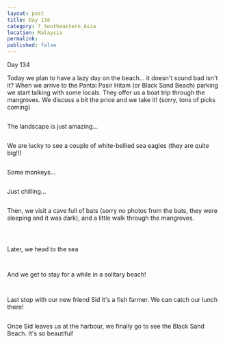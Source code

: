 ```yaml
---
layout: post
title: Day 134
category: 7_Southeastern_Asia
location: Malaysia
permalink: 
published: false
---
```


Day 134

Today we plan to have a lazy day on the beach... it doesn't sound bad isn't it? When we arrive to the Pantai Pasir Hitam (or Black Sand Beach) parking we start talking with some locals. They offer us a boat trip through the mangroves. We discuss a bit the price and we take it! (sorry, tons of picks coming)

<p><a
href="https://lh3.googleusercontent.com/Mx9Rf4Yyy30nGSWQiyg0N8yF66f3nI7dVf2cWeJU-_sh343ebtnQxFuiIqwK7XhPIKBCeu8sG0veuNk1OIG6TsbFFfuNawqFr-hpLYmvkZfXku0yvbkVdtxnpeL5CUahZQzVUSotwpd72mIpfL48uHxckO-SWfhSvxyBixSPRLYwPv1sQpPGlclv1B6dVQ3Nm1nzoGUBkgCYvfMgJsyDZ3aT0oz55fDgkslbwO05OUYFgTqu4-a9QWiU6XoO2xCFBurJ6a1_JIQGfUR_e8euZ2hSFx3rAgEq_jZApLBnFVCSnZYg2OPu3QC3GGvu1pzmcDwHwpM1HpfnoeSEtiJykhxZSGoqOzqODUkO6mcdcb20eyJg6tJANdsMjXfNvi45vgH_pShwlvPMnpglzIEA4UUlD3CSnQoqQ7kv8Exbvga6wjCsEMgqQW_MdJYQQmzm8OqTJ2XxbeuvlMfz2NfT06MuLCqZjI8JkGURcJRrZJGHnEBcuUZrcphvW_FZWXuYJ1YQMqfDIByUwhgzyQMH8rqlJSlJ2v2Hxdmrr32VWDHpAhnfDO8oZOb4lYfh3-U26glOOOT0jHkpR7gMxaGq37RCN4em7zZfcxfbRAGCRpPBiCbV1c7WbtidBcjVTFiNGv3c2vLeE-wG4Wqcaycc5lYtbDDxwzLXiLg-TAMGepVKOWV2aDNBcwcS208joy9D-iCJAZOLO00LkutuOgU=w669-h502-no"><img 
src="https://lh3.googleusercontent.com/Mx9Rf4Yyy30nGSWQiyg0N8yF66f3nI7dVf2cWeJU-_sh343ebtnQxFuiIqwK7XhPIKBCeu8sG0veuNk1OIG6TsbFFfuNawqFr-hpLYmvkZfXku0yvbkVdtxnpeL5CUahZQzVUSotwpd72mIpfL48uHxckO-SWfhSvxyBixSPRLYwPv1sQpPGlclv1B6dVQ3Nm1nzoGUBkgCYvfMgJsyDZ3aT0oz55fDgkslbwO05OUYFgTqu4-a9QWiU6XoO2xCFBurJ6a1_JIQGfUR_e8euZ2hSFx3rAgEq_jZApLBnFVCSnZYg2OPu3QC3GGvu1pzmcDwHwpM1HpfnoeSEtiJykhxZSGoqOzqODUkO6mcdcb20eyJg6tJANdsMjXfNvi45vgH_pShwlvPMnpglzIEA4UUlD3CSnQoqQ7kv8Exbvga6wjCsEMgqQW_MdJYQQmzm8OqTJ2XxbeuvlMfz2NfT06MuLCqZjI8JkGURcJRrZJGHnEBcuUZrcphvW_FZWXuYJ1YQMqfDIByUwhgzyQMH8rqlJSlJ2v2Hxdmrr32VWDHpAhnfDO8oZOb4lYfh3-U26glOOOT0jHkpR7gMxaGq37RCN4em7zZfcxfbRAGCRpPBiCbV1c7WbtidBcjVTFiNGv3c2vLeE-wG4Wqcaycc5lYtbDDxwzLXiLg-TAMGepVKOWV2aDNBcwcS208joy9D-iCJAZOLO00LkutuOgU=w669-h502-no" alt=""></a></p>

The landscape is just amazing...

<p><a
href="https://lh3.googleusercontent.com/CGSqRAdvHenTZ1T-UEY4V2Mxh3cMhnKlFEZI7lboaSMAZ_d_Kk9329AGY71jhP5cDulTR5noQFat51TOkm1O4OQOgMsLRYGboEz1L89vB4N7uoDq4T1CLJi9M7X3zp8927aofWCkwyjI0ryGsdI1cxqK2sKLZIRFK9feerXdS140x0KYfI5PHIh3RU__ilv9_lnRF7tnuhw3UamhCsO0tL5-phlUD4vMMBk3MmOBsnej-4MK3OIzScX1AAmJsguA2eGOvduOzi1DCyi8BclChxuCWV9T3JzA7yiHBrL8zXXkC2BaTygyPbxE7eK0XBR5A29RSM-5r6Lj2KXljZzIl0fIQ8KFuetuMVlaqeWeAaFoJWJUVpE0mj6zefs7A5QHmuHDj_evrP_DU6v2FdUGNY5FUPJrMTPAOADifWt173N3rQ6GJVph2VLGR9Xfrb6rb1RSCV3Jx76zHYbzoDj8XvF9mW9FW4jqUP11L6lUM19JF6AOtn2UG-OAdX4PnJnZAN8hROzDaMaA8vOIXDJaXeZhwVVW8Pcmn8irIiGvokJhNEq8ofvajBqtvO6Y3x9jDzcz3mQVgpRC7f-enFTCEfv8uNSsVcGFb8O9RKnHyCEA3IYNK6-NWJeJTC5Hh6gtpjzbM8nacfrL5fKkV1GPeXNZuqfCWziZwOj55eD2eYRreN6jTy87PeeXuQV2Z-BEWpyTms9trPWoCYEXFn0=w836-h627-no"><img 
src="https://lh3.googleusercontent.com/CGSqRAdvHenTZ1T-UEY4V2Mxh3cMhnKlFEZI7lboaSMAZ_d_Kk9329AGY71jhP5cDulTR5noQFat51TOkm1O4OQOgMsLRYGboEz1L89vB4N7uoDq4T1CLJi9M7X3zp8927aofWCkwyjI0ryGsdI1cxqK2sKLZIRFK9feerXdS140x0KYfI5PHIh3RU__ilv9_lnRF7tnuhw3UamhCsO0tL5-phlUD4vMMBk3MmOBsnej-4MK3OIzScX1AAmJsguA2eGOvduOzi1DCyi8BclChxuCWV9T3JzA7yiHBrL8zXXkC2BaTygyPbxE7eK0XBR5A29RSM-5r6Lj2KXljZzIl0fIQ8KFuetuMVlaqeWeAaFoJWJUVpE0mj6zefs7A5QHmuHDj_evrP_DU6v2FdUGNY5FUPJrMTPAOADifWt173N3rQ6GJVph2VLGR9Xfrb6rb1RSCV3Jx76zHYbzoDj8XvF9mW9FW4jqUP11L6lUM19JF6AOtn2UG-OAdX4PnJnZAN8hROzDaMaA8vOIXDJaXeZhwVVW8Pcmn8irIiGvokJhNEq8ofvajBqtvO6Y3x9jDzcz3mQVgpRC7f-enFTCEfv8uNSsVcGFb8O9RKnHyCEA3IYNK6-NWJeJTC5Hh6gtpjzbM8nacfrL5fKkV1GPeXNZuqfCWziZwOj55eD2eYRreN6jTy87PeeXuQV2Z-BEWpyTms9trPWoCYEXFn0=w836-h627-no" alt=""></a></p>

We are lucky to see a couple of white-bellied sea eagles (they are quite big!!)

<p><a
href="https://lh3.googleusercontent.com/9oM1JUaMYvQC6bht_fSZImb5-DidN6IliP-43XUH00wZg62Sju-3cmKAQDANdTEDkSAevL80893jpv_A0z_6U2IEGNyyXosjNqZkZqGxzzDfCbjBqHkxwOlmM4MJ6JutEImfiHMl-xAVZaUvbQxUEm-hvwrl3RrW-fD1DRRk6_8z_4Wr_8bW5Z-vOHKl2yPm-QnX3Xdr1eOgeIbVgngbB9sL05gX9FLPPhIXJgyas3ww4HNDBeLvaWCV-E7BW575qBTvU35NfXLz0uycIIwfekroHz_ix0Jdiqk3dURxFfHKPn779y3Do6cNagPH7Z9_NRdiyjTPJnpEDs_7Jyen6O8znyhypUscGcEp0qzguTIYBmmG-etrbS4lXYHNx_Pd6jq3PEQDkMKYgEZs6Sr03d1Ol-e-GXn3T4NhDJheBHGoFgHJFujeSoNCS9BYjilO7xEgifAHuHPDh9qlS_uOeh25bokOrF0hWSe_0VFNDvBUVHB2IlbLfDPAbeq0aDzlqEgzSDBsLGEysnL3lmhyBxajEPNImWSNC-yzylIgBpJ3otbFXH4j_v2T2idhcDDLpaQVLu0-XumSBN9bdhu4Exwnm6_ksXJi9f4LshQq5lw9MdEj_xpZYwMr-EGzbneuMSosEpfxacTnY8-LM5-GWb9f84I4hoWId-SzEirJ49dQULz9o1kyeWzji2LueqhuWrTnFj_ZPBTbcW3Kjb0=w836-h627-no"><img 
src="https://lh3.googleusercontent.com/9oM1JUaMYvQC6bht_fSZImb5-DidN6IliP-43XUH00wZg62Sju-3cmKAQDANdTEDkSAevL80893jpv_A0z_6U2IEGNyyXosjNqZkZqGxzzDfCbjBqHkxwOlmM4MJ6JutEImfiHMl-xAVZaUvbQxUEm-hvwrl3RrW-fD1DRRk6_8z_4Wr_8bW5Z-vOHKl2yPm-QnX3Xdr1eOgeIbVgngbB9sL05gX9FLPPhIXJgyas3ww4HNDBeLvaWCV-E7BW575qBTvU35NfXLz0uycIIwfekroHz_ix0Jdiqk3dURxFfHKPn779y3Do6cNagPH7Z9_NRdiyjTPJnpEDs_7Jyen6O8znyhypUscGcEp0qzguTIYBmmG-etrbS4lXYHNx_Pd6jq3PEQDkMKYgEZs6Sr03d1Ol-e-GXn3T4NhDJheBHGoFgHJFujeSoNCS9BYjilO7xEgifAHuHPDh9qlS_uOeh25bokOrF0hWSe_0VFNDvBUVHB2IlbLfDPAbeq0aDzlqEgzSDBsLGEysnL3lmhyBxajEPNImWSNC-yzylIgBpJ3otbFXH4j_v2T2idhcDDLpaQVLu0-XumSBN9bdhu4Exwnm6_ksXJi9f4LshQq5lw9MdEj_xpZYwMr-EGzbneuMSosEpfxacTnY8-LM5-GWb9f84I4hoWId-SzEirJ49dQULz9o1kyeWzji2LueqhuWrTnFj_ZPBTbcW3Kjb0=w836-h627-no" alt=""></a></p>

Some monkeys...

<p><a
href="https://lh3.googleusercontent.com/DzfVHB1i-o3EPHA6V-lsq3xasKK4Q6bkhuSPQZC5QLZIH4lK2TlJD_gr_kKXS8MSP3-sylzANvuZKQZ9EiARzxzG8cCzjWVUTMT-T1fi0Uyx53xGgtzZ4DUfmHacrCxiqyrwtQy1fkaPtaMKR5hZgEJ1-mLtw3nE6rQ-TFMZZfbDoFD3pt-feswIGLOcH-OANMdqiwGUgwZxrB8NFmb5iv7HDERwCu_2xQI-3pN0K1HqueJHzhG4i2_XLmh8cNCmKpDNEbomgUQxeU5rKHLXcO2-xAyStI1rX-aG-pnl6pIOuNkN2j8DzuPBjZEY3OMgGt1yICF79OwZboV8QBHtG2XwNiqLTEmrTFpwYocsmOgYzpf5vzqF2KRSCsHa1Wa0zdoU9XbTU-CtyJy4vKDPsgeBR93dzhAc5RlOf7A70RvIXT0kc_wd2Kv8_3FyZSCBcpGiLN8uDEkmdtDH4j4Gn32XjTtdWzl9Num0U7UwaOoFSsHmkbfpqKolEjquygsrv3TNAqJA1KWi9T_A_-n35CZZMmqoesi93dyiKEhYAU8rj8XHk3UXZVi0D-Lp_MhQskivCqfloLIxcU4NCRsG1Z8jPW1sr9omt3YPszDkFEqLLCY0rMfhmlPcwvUr90fl87sDMB-cYhB6smE4xDU0J_r-9GPtO9wX-oGveMZlwcUvIKaHWjY5LhPOX6mf1yXMpJHpZEG_ux75EEF9Yf0=w593-h502-no"><img 
src="https://lh3.googleusercontent.com/DzfVHB1i-o3EPHA6V-lsq3xasKK4Q6bkhuSPQZC5QLZIH4lK2TlJD_gr_kKXS8MSP3-sylzANvuZKQZ9EiARzxzG8cCzjWVUTMT-T1fi0Uyx53xGgtzZ4DUfmHacrCxiqyrwtQy1fkaPtaMKR5hZgEJ1-mLtw3nE6rQ-TFMZZfbDoFD3pt-feswIGLOcH-OANMdqiwGUgwZxrB8NFmb5iv7HDERwCu_2xQI-3pN0K1HqueJHzhG4i2_XLmh8cNCmKpDNEbomgUQxeU5rKHLXcO2-xAyStI1rX-aG-pnl6pIOuNkN2j8DzuPBjZEY3OMgGt1yICF79OwZboV8QBHtG2XwNiqLTEmrTFpwYocsmOgYzpf5vzqF2KRSCsHa1Wa0zdoU9XbTU-CtyJy4vKDPsgeBR93dzhAc5RlOf7A70RvIXT0kc_wd2Kv8_3FyZSCBcpGiLN8uDEkmdtDH4j4Gn32XjTtdWzl9Num0U7UwaOoFSsHmkbfpqKolEjquygsrv3TNAqJA1KWi9T_A_-n35CZZMmqoesi93dyiKEhYAU8rj8XHk3UXZVi0D-Lp_MhQskivCqfloLIxcU4NCRsG1Z8jPW1sr9omt3YPszDkFEqLLCY0rMfhmlPcwvUr90fl87sDMB-cYhB6smE4xDU0J_r-9GPtO9wX-oGveMZlwcUvIKaHWjY5LhPOX6mf1yXMpJHpZEG_ux75EEF9Yf0=w593-h502-no" alt=""></a></p>

Just chilling...

<p><a
href="https://lh3.googleusercontent.com/I64PcFBe-d1X4KCZ3OszwjCwARtHvags7oIq-17eQSrPwjapeqptxjSwlJPfee_S61NrDGWfAsS3-fMDOKhYNFmZuhXVkPyKdBVDdJ55MED5d_-bHRewWzzD9jjptWywKp7fzv8f6z9Vp-y_hfMv0FEhP4Sb0tPWS8u60XF959rToRKVLag867LhjshxSPvxL8k_O5wpyiZ7chPRZ12POwRrK1dRy0CtUFbsojbQl_YcgSXypEBHmxNzizmZGd_4qklZ9GBnpsv5nbcAyde-Mc7RoM-m9V7fl9hyQDgeMys-s1KUavw1RL29ZeTGi8rJUwq-bW-dPseWurB9VVmfTZBbAkSSsywg8tBor6CdHGUxCff1P7fn3HQ4Jc0bIvdO4NvXHLd1Nlq2zjTjBj63NWD9ukl0S2IZSriP7VRyIpS8OKtZuDZV9-n2m1sWNrcgr1Z4hx0WjZaRwrGraaQ7CzwoFlOutLFH1UfQPhXaYeH28fT69rGNZYHoHahKhR6VIobCJ4-Xhjkk9-PL2oeas39Rwl9nMRTKfET5vXSINzd8rOGZlPTLSeeGf7_C5w9bS9wuC8EP1i_4mCVSkNTVtDda_xcuqKKtOm8L-hG1PbhGf1uobfVsXMdX4gPFRr0ltIdqL3SRW4VhvArpkGBMe9G4sAWXr_raAn0J5jcAzuM6llKTAkkZp7oXY7T2DNlfQltuFp3Pj-qcsqLxxZQ=w669-h502-no"><img 
src="https://lh3.googleusercontent.com/I64PcFBe-d1X4KCZ3OszwjCwARtHvags7oIq-17eQSrPwjapeqptxjSwlJPfee_S61NrDGWfAsS3-fMDOKhYNFmZuhXVkPyKdBVDdJ55MED5d_-bHRewWzzD9jjptWywKp7fzv8f6z9Vp-y_hfMv0FEhP4Sb0tPWS8u60XF959rToRKVLag867LhjshxSPvxL8k_O5wpyiZ7chPRZ12POwRrK1dRy0CtUFbsojbQl_YcgSXypEBHmxNzizmZGd_4qklZ9GBnpsv5nbcAyde-Mc7RoM-m9V7fl9hyQDgeMys-s1KUavw1RL29ZeTGi8rJUwq-bW-dPseWurB9VVmfTZBbAkSSsywg8tBor6CdHGUxCff1P7fn3HQ4Jc0bIvdO4NvXHLd1Nlq2zjTjBj63NWD9ukl0S2IZSriP7VRyIpS8OKtZuDZV9-n2m1sWNrcgr1Z4hx0WjZaRwrGraaQ7CzwoFlOutLFH1UfQPhXaYeH28fT69rGNZYHoHahKhR6VIobCJ4-Xhjkk9-PL2oeas39Rwl9nMRTKfET5vXSINzd8rOGZlPTLSeeGf7_C5w9bS9wuC8EP1i_4mCVSkNTVtDda_xcuqKKtOm8L-hG1PbhGf1uobfVsXMdX4gPFRr0ltIdqL3SRW4VhvArpkGBMe9G4sAWXr_raAn0J5jcAzuM6llKTAkkZp7oXY7T2DNlfQltuFp3Pj-qcsqLxxZQ=w669-h502-no" alt=""></a></p>

Then, we visit a cave full of bats (sorry no photos from the bats, they were sleeping and it was dark), and a little walk through the mangroves.

<p><a
href="https://lh3.googleusercontent.com/5TIit3Z-N2eVVq2RJPnwRpJkWkGrulOHUPXp77Nsm2TOXDXwNSTLbxJb38keLPfIeJ8E9OqtL0EsFbENEvDkk3uzG8jOrHUa1U3CRodN3uuIH9E9vtJPvtfVHmkSbxpPf3ucpDHCLlWLluLip-NzhMuwmF68osEBkvGxlhAUah7mkrZ301uRXzy1nML1uAmhXyk0Gxu0Ab8ZiN4n1RcTgZHoMjfZfANEi126H8Z1GnKXiK3A7kUvpHnWmhrdWqVPiYYowOgHJCuYr0BXpGf_1xDbcgMSdrOX2Vx1dibkw95oysugxbE_0IYfPo_bOSqKe1nIxO0hQCzYJ9EMQCHvnRByT2osMHFdcmBR0Vw_p8076Stz2N6aEhpy2dCFFNaeXyxayJ7AXjU0bz3HcFfvnU8zm3YhMhH8UfAHFL7d5x-K135RvGofKNZ5lP24BD3VvGL3El9MNRnH5gq2Me2GP9RIN5NVM2NumyjjriUmpzuPbL4fmO_nD40cPFwfhbUsMjzXjNJm45n8plh3ut6ZaIjW_Ge7MVc-E2UEho7TvQNGZFl_rs7RHK0umghPT-4X4CpuAp6tcj4GDsfThCc13Tj_gjcA76z1GJoILUx8tjQ33mxHZtMifL6gtCoS4BzezP0ensbyXwCQ_ry2wBvrK0iAePIZ17hjoXy0hVw123Frs7Wi64wP_Wj7hTiOjQbC7dIt6CE7xaYOBgTmyc4=w836-h627-no"><img 
src="https://lh3.googleusercontent.com/5TIit3Z-N2eVVq2RJPnwRpJkWkGrulOHUPXp77Nsm2TOXDXwNSTLbxJb38keLPfIeJ8E9OqtL0EsFbENEvDkk3uzG8jOrHUa1U3CRodN3uuIH9E9vtJPvtfVHmkSbxpPf3ucpDHCLlWLluLip-NzhMuwmF68osEBkvGxlhAUah7mkrZ301uRXzy1nML1uAmhXyk0Gxu0Ab8ZiN4n1RcTgZHoMjfZfANEi126H8Z1GnKXiK3A7kUvpHnWmhrdWqVPiYYowOgHJCuYr0BXpGf_1xDbcgMSdrOX2Vx1dibkw95oysugxbE_0IYfPo_bOSqKe1nIxO0hQCzYJ9EMQCHvnRByT2osMHFdcmBR0Vw_p8076Stz2N6aEhpy2dCFFNaeXyxayJ7AXjU0bz3HcFfvnU8zm3YhMhH8UfAHFL7d5x-K135RvGofKNZ5lP24BD3VvGL3El9MNRnH5gq2Me2GP9RIN5NVM2NumyjjriUmpzuPbL4fmO_nD40cPFwfhbUsMjzXjNJm45n8plh3ut6ZaIjW_Ge7MVc-E2UEho7TvQNGZFl_rs7RHK0umghPT-4X4CpuAp6tcj4GDsfThCc13Tj_gjcA76z1GJoILUx8tjQ33mxHZtMifL6gtCoS4BzezP0ensbyXwCQ_ry2wBvrK0iAePIZ17hjoXy0hVw123Frs7Wi64wP_Wj7hTiOjQbC7dIt6CE7xaYOBgTmyc4=w836-h627-no" alt=""></a></p>

<p><a
href="https://lh3.googleusercontent.com/g4AYwNlrJGwA3E5AZcpX1nDv07GzCm7XwvkT6VeS4_A5_8HFV2JFaguVuMLBCR6dWGT71JA7IIhdYLZUaM_x0qFzyETUvdkIaEZOWMCzRFdzUbbPcOegmaNzgfRU_REmHfkEX1tj_W1b5Ko5SjQs1inP9soqmaPloCTHymb0THBmMoBavLkl2cpEW-gdoledbQ09Lbg1oC-YK6iiGSJtp7dwX4x_ruip3UHVD974AMgKFJ8vW_OYbJkqmF3diI27_Kiqmj2Cl2PvJ8wRltT2XQ6rHhcxujKIx8Vw2TePBJ7LJdjp4HPEQJoWXpRCRlyXmxBOvnXB87ymmiK9LjHa_9DJhtg1RSVGFR2uGVK-7-8AVT6FBKst1SCP2oftzlEN3VsEsjOx3TVtrVBEc46bFDl9JQVQHnb0_tE-pGOcK7wqE3MCRyuvqmlDryA2xWN2Stligdjj2JxUQrYOyUzA97v1kqF9BNz_F7SHc6ZwsOFskUCpWeoV1mTu4CXYcEJgmzZkC2NTi3kswnB7oXFdkotoE-Mn_cJBdFQgDgp5qxmYnKWHfnnJlXWKY5XuoioiRDcWixr3n0oWv8Zi6Z8s5f7LhofqSV0cKPaE-RlQXyC9RIHt6dqhEuRGsphfLz8G9WQRBpDkT937voeXhnJ1GLO1UjNrn-kquGH8c5iHPpXd6LIVT0mGTmx9FBiBH1VHW_57G-V2ZoP3GpaLfAY=w836-h627-no"><img 
src="https://lh3.googleusercontent.com/g4AYwNlrJGwA3E5AZcpX1nDv07GzCm7XwvkT6VeS4_A5_8HFV2JFaguVuMLBCR6dWGT71JA7IIhdYLZUaM_x0qFzyETUvdkIaEZOWMCzRFdzUbbPcOegmaNzgfRU_REmHfkEX1tj_W1b5Ko5SjQs1inP9soqmaPloCTHymb0THBmMoBavLkl2cpEW-gdoledbQ09Lbg1oC-YK6iiGSJtp7dwX4x_ruip3UHVD974AMgKFJ8vW_OYbJkqmF3diI27_Kiqmj2Cl2PvJ8wRltT2XQ6rHhcxujKIx8Vw2TePBJ7LJdjp4HPEQJoWXpRCRlyXmxBOvnXB87ymmiK9LjHa_9DJhtg1RSVGFR2uGVK-7-8AVT6FBKst1SCP2oftzlEN3VsEsjOx3TVtrVBEc46bFDl9JQVQHnb0_tE-pGOcK7wqE3MCRyuvqmlDryA2xWN2Stligdjj2JxUQrYOyUzA97v1kqF9BNz_F7SHc6ZwsOFskUCpWeoV1mTu4CXYcEJgmzZkC2NTi3kswnB7oXFdkotoE-Mn_cJBdFQgDgp5qxmYnKWHfnnJlXWKY5XuoioiRDcWixr3n0oWv8Zi6Z8s5f7LhofqSV0cKPaE-RlQXyC9RIHt6dqhEuRGsphfLz8G9WQRBpDkT937voeXhnJ1GLO1UjNrn-kquGH8c5iHPpXd6LIVT0mGTmx9FBiBH1VHW_57G-V2ZoP3GpaLfAY=w836-h627-no" alt=""></a></p>

<p><a
href="https://lh3.googleusercontent.com/lhflIUMEAk-MD1Y0T1i92tJOJcY2ISbs2rsX25aPRNifRnqpXe6EAFTQsvjdbvY_THusT1AN3VjVGhpWNpEsXgelC6oPxQn0YanIxGSDfsZTiy-3kEfw8vn-vgdTsv_YxJv94x_f_q9oSSfWrTe-IEATtTDi3F3i0mkg1zrgxXqwzGO47TE-mh5BqdX1c19QP3F2ux-ovyhsRvyfiR-zDMbPHrvHeQhgWnamiglHa4MAC3V7uMYvG-TClkhRemJnAiaAa0mH0iMP4_knjeV58u-0pq9oguXulbuZW0xUjuaxOSR_dQI8q5Owp1J0rsqYrcT7JYZvWadlyI7LJoqqxaq0CE4eNg1LI7CEw-5bU1SRHFiZlcdAh3lZ8Un8lZh9agNYUqFNNyJZtzxFf44724mnZoy0l2nujOAx4ANbPbMPNKzrpcrUnKxIqljP3ZE3Xgv7KCMHRbL-lvyzjRuo6MKZtLqigejOM9frfJprzBURl394uspBCtezA9hXxAcrD5yduHZvqdVaWDMWvfpQTFfwaBytK6NhVQ25G_vBu9ca0ihchgoyKpmVPrUde9pSZP04HGrv5mbnSZeuZbu0KYGBnkg3T5GRsdfz99RwLedSu9Qd8xprMf7TaD4Tdg2BEWcTZrHsnDqEPCPQCj6xN2H7HicWkQzw-zwo-l9ftF2JWDdncFmdZdKwsWR2u5MVuSA1kmm2-n-wEEuYjpk=w471-h627-no"><img 
src="https://lh3.googleusercontent.com/lhflIUMEAk-MD1Y0T1i92tJOJcY2ISbs2rsX25aPRNifRnqpXe6EAFTQsvjdbvY_THusT1AN3VjVGhpWNpEsXgelC6oPxQn0YanIxGSDfsZTiy-3kEfw8vn-vgdTsv_YxJv94x_f_q9oSSfWrTe-IEATtTDi3F3i0mkg1zrgxXqwzGO47TE-mh5BqdX1c19QP3F2ux-ovyhsRvyfiR-zDMbPHrvHeQhgWnamiglHa4MAC3V7uMYvG-TClkhRemJnAiaAa0mH0iMP4_knjeV58u-0pq9oguXulbuZW0xUjuaxOSR_dQI8q5Owp1J0rsqYrcT7JYZvWadlyI7LJoqqxaq0CE4eNg1LI7CEw-5bU1SRHFiZlcdAh3lZ8Un8lZh9agNYUqFNNyJZtzxFf44724mnZoy0l2nujOAx4ANbPbMPNKzrpcrUnKxIqljP3ZE3Xgv7KCMHRbL-lvyzjRuo6MKZtLqigejOM9frfJprzBURl394uspBCtezA9hXxAcrD5yduHZvqdVaWDMWvfpQTFfwaBytK6NhVQ25G_vBu9ca0ihchgoyKpmVPrUde9pSZP04HGrv5mbnSZeuZbu0KYGBnkg3T5GRsdfz99RwLedSu9Qd8xprMf7TaD4Tdg2BEWcTZrHsnDqEPCPQCj6xN2H7HicWkQzw-zwo-l9ftF2JWDdncFmdZdKwsWR2u5MVuSA1kmm2-n-wEEuYjpk=w471-h627-no" alt=""></a></p>

Later, we head to the sea

<p><a
href="https://lh3.googleusercontent.com/AB5g1BZSbm7Lg8NNyjQ3YZpmzfa9FBYFOILL6mCaj22_DpxYBbZ3oPP57Ju5cZJw_N6BqbIA7n2WYnx4QuaGE9wZknOdSWRw2DWwe7Dh6Um86Zr051Dec1JDaQWwcfBug17TX6_asNyCZkquouRmy09L9-PVoYGOGwY-sfMYpmj5j0vM7l28jIbJYekC8moTvl33I_s5V5NWQIFmDCRe34q93MOJSXTYnHgQv8gaKD9-hKPyk-GZJWdELrv6tq8Ouw9snST4hIkrBYYEKzFbTagu6z5L4-tvAmcTXkbv-IB6K8kLGO8uwxXbITGH9jr92CExXnGqLAqsvOLJQIeU5sZ9TMuoTtngQZmV97aXWgGyBvfl0BwTOjbDghsGMUn09ZlRui9K98BPt6m59ob8CAk6J49_0oP6bpXenqM3KecfXX9gJfBHtOY7EYLvMzOKKrl03Nyu6ZjLSuak4G6KVK_RD3e-Po34LPPiA9-vYkpaGCgBASaR6slythfYYksCfohEnUIkbS0tJhIwyS-8gOn3HBObQroTm2E-Ot_xj0JdWn3kcUAPsxU96_i8fj_SmTZEgglGT1eEj2_tkQN2k20-1w5jINREivyosLt8fxI0Z3FCmdMKZxayw4rRfuWROPn_Dm7PAPAWqCWv6Ux5WaooHe1hOcUeWNpHwyzDIoPf-Edcr49ysADqkTf-npBK4ZP8XWR2GJRidRDoAJ0=w836-h627-no"><img 
src="https://lh3.googleusercontent.com/AB5g1BZSbm7Lg8NNyjQ3YZpmzfa9FBYFOILL6mCaj22_DpxYBbZ3oPP57Ju5cZJw_N6BqbIA7n2WYnx4QuaGE9wZknOdSWRw2DWwe7Dh6Um86Zr051Dec1JDaQWwcfBug17TX6_asNyCZkquouRmy09L9-PVoYGOGwY-sfMYpmj5j0vM7l28jIbJYekC8moTvl33I_s5V5NWQIFmDCRe34q93MOJSXTYnHgQv8gaKD9-hKPyk-GZJWdELrv6tq8Ouw9snST4hIkrBYYEKzFbTagu6z5L4-tvAmcTXkbv-IB6K8kLGO8uwxXbITGH9jr92CExXnGqLAqsvOLJQIeU5sZ9TMuoTtngQZmV97aXWgGyBvfl0BwTOjbDghsGMUn09ZlRui9K98BPt6m59ob8CAk6J49_0oP6bpXenqM3KecfXX9gJfBHtOY7EYLvMzOKKrl03Nyu6ZjLSuak4G6KVK_RD3e-Po34LPPiA9-vYkpaGCgBASaR6slythfYYksCfohEnUIkbS0tJhIwyS-8gOn3HBObQroTm2E-Ot_xj0JdWn3kcUAPsxU96_i8fj_SmTZEgglGT1eEj2_tkQN2k20-1w5jINREivyosLt8fxI0Z3FCmdMKZxayw4rRfuWROPn_Dm7PAPAWqCWv6Ux5WaooHe1hOcUeWNpHwyzDIoPf-Edcr49ysADqkTf-npBK4ZP8XWR2GJRidRDoAJ0=w836-h627-no" alt=""></a></p>

<p><a
href="https://lh3.googleusercontent.com/OO3zv3ApH1lpU8DN_vGe42b69If84uPsLonL-ogXQvsqPM_1AYbaqGMYW_vteyjo0dPhVx6DIh7oCGbcCyfxRlmN0QcYtOB5zpnKyJ3cGUXUv31P5dwbao5U3K9ekdGB8JfSYzKUbm3LQ-0AFLTFNxfXoSA0R64quxiuc53DWCr6zpzKCresP_-JRbdjJ7gIG_u91AmwQiEXzJFId8gaOirqLAEmdqQ_OoQiG-vorOp-HBcEapHP9jioxSP2NAPJAzz9jU2ka5TrxoqkOPsU0CwShZJSegH9c7k-BmHSNKFXPgFzpgnMoHACK-tkRW5KCXuUIq-WvgxLy0_qgHhOKmJGhQWxbZUjcBK8DNPD2SbzXlYPXNphDkbFS6s_wSNqaknHPk6Qx4HgUB4WYyfkbTl_bblropoIaEIWZDXnOuU5SXEP246TBNL0CtRBUm1KiBGdj_xpeDNWsdo9ppvQGSfGuVkENy5g29mRyFuWLbpylMY0CCKeFKsARU4lp2KoCoWJbW4pVr5vL9QThekpwoHgxXWH2MacBN6R2vuE4g3v7SWgB0QQk1fBChZzFgbDt9PU3uZ8sAKigOclhFrJbIEVg3O_wXYBTkj70Cz9XGYfRpN_Js2hhVY_bQywJjnlrjcOMBoMFO6CyTc98U1vE894k-sC4Lz4LSeAp9pIYAiP8QMswRqYy-OtXEd2HhH-MMrH7Isf3hDywggTt78=w669-h502-no"><img 
src="https://lh3.googleusercontent.com/OO3zv3ApH1lpU8DN_vGe42b69If84uPsLonL-ogXQvsqPM_1AYbaqGMYW_vteyjo0dPhVx6DIh7oCGbcCyfxRlmN0QcYtOB5zpnKyJ3cGUXUv31P5dwbao5U3K9ekdGB8JfSYzKUbm3LQ-0AFLTFNxfXoSA0R64quxiuc53DWCr6zpzKCresP_-JRbdjJ7gIG_u91AmwQiEXzJFId8gaOirqLAEmdqQ_OoQiG-vorOp-HBcEapHP9jioxSP2NAPJAzz9jU2ka5TrxoqkOPsU0CwShZJSegH9c7k-BmHSNKFXPgFzpgnMoHACK-tkRW5KCXuUIq-WvgxLy0_qgHhOKmJGhQWxbZUjcBK8DNPD2SbzXlYPXNphDkbFS6s_wSNqaknHPk6Qx4HgUB4WYyfkbTl_bblropoIaEIWZDXnOuU5SXEP246TBNL0CtRBUm1KiBGdj_xpeDNWsdo9ppvQGSfGuVkENy5g29mRyFuWLbpylMY0CCKeFKsARU4lp2KoCoWJbW4pVr5vL9QThekpwoHgxXWH2MacBN6R2vuE4g3v7SWgB0QQk1fBChZzFgbDt9PU3uZ8sAKigOclhFrJbIEVg3O_wXYBTkj70Cz9XGYfRpN_Js2hhVY_bQywJjnlrjcOMBoMFO6CyTc98U1vE894k-sC4Lz4LSeAp9pIYAiP8QMswRqYy-OtXEd2HhH-MMrH7Isf3hDywggTt78=w669-h502-no" alt=""></a></p>

And we get to stay for a while in a solitary beach!

<p><a
href="https://lh3.googleusercontent.com/Do4VLLYDFDYg-pexcYr7qKS-BGQqTz9xz4-r4brrDyIi3XK-Biz0FY9Jq-w1EEOxQ0EcXCJaCzqI72ZRarAamanFOIYeSsK6_4gsK6zlnkpvr6r9PM6xzoqdMUHfr8RbFKpqpduYXouGR421kUxalzGk3pBbBOP-tlatPIca8E1bzZmzaeev8nKM_DH_4SXbREFzD7v1Q4kKfrnepoQLUpejkiUXnB3oyQ2L471oc8v8Wv8XE32D-BTDSkTWLFtgSowmY7sy9yFZDHQxVH_gcfF0opMg7LjyOfJ1xts5za6qsMNv4-57X-2BxHr7SN9ZAg270KI8EIZGhs1JuvYtq9EspkFOtvqr6v2MksSKwo0qVTVNFT7CIXU1mmhVi1vFS9OgCVk32hJVPvxaEMba_anptcet-ZWO5RtZzVK6yWhctpYJd-uwu1c1n_pa9vXMJLkrIWCitM-IcFUjVOBoNCp8xivncHMxRRZDLEd27oxZhMe5pGe2hlO8sC4snymCWB6Z6SkN2FokQNJmQlBWrrcN3gaUOJOEUQ9HNSijL73kSXSRKlSgNmkSug3x4kUhOvAHdUYHEh-tefBDaKasT2Zr-yRAO7ayetMxF0RNsQxr8s1ezlXUaKFQiQb-BOC1YzaXuK8jWRBAAtqEysLLBkY2WIQed7OZ8__-jFG0AxQxR9E98KrGBrocDu3hz-BdG3O7E6IvDKl2yWkjtA8=w836-h627-no"><img 
src="https://lh3.googleusercontent.com/Do4VLLYDFDYg-pexcYr7qKS-BGQqTz9xz4-r4brrDyIi3XK-Biz0FY9Jq-w1EEOxQ0EcXCJaCzqI72ZRarAamanFOIYeSsK6_4gsK6zlnkpvr6r9PM6xzoqdMUHfr8RbFKpqpduYXouGR421kUxalzGk3pBbBOP-tlatPIca8E1bzZmzaeev8nKM_DH_4SXbREFzD7v1Q4kKfrnepoQLUpejkiUXnB3oyQ2L471oc8v8Wv8XE32D-BTDSkTWLFtgSowmY7sy9yFZDHQxVH_gcfF0opMg7LjyOfJ1xts5za6qsMNv4-57X-2BxHr7SN9ZAg270KI8EIZGhs1JuvYtq9EspkFOtvqr6v2MksSKwo0qVTVNFT7CIXU1mmhVi1vFS9OgCVk32hJVPvxaEMba_anptcet-ZWO5RtZzVK6yWhctpYJd-uwu1c1n_pa9vXMJLkrIWCitM-IcFUjVOBoNCp8xivncHMxRRZDLEd27oxZhMe5pGe2hlO8sC4snymCWB6Z6SkN2FokQNJmQlBWrrcN3gaUOJOEUQ9HNSijL73kSXSRKlSgNmkSug3x4kUhOvAHdUYHEh-tefBDaKasT2Zr-yRAO7ayetMxF0RNsQxr8s1ezlXUaKFQiQb-BOC1YzaXuK8jWRBAAtqEysLLBkY2WIQed7OZ8__-jFG0AxQxR9E98KrGBrocDu3hz-BdG3O7E6IvDKl2yWkjtA8=w836-h627-no" alt=""></a></p>

<p><a
href="https://lh3.googleusercontent.com/ydhhSrbT-bk-GXOs6HUv4FOMS8aRGHb4IvxOAjitba0RCV5VMddmJUTBrPHu0gqh9UGEnnMt3QXYkClDOg7J9QaRddm_hnfg-nldrKTjQp2d3CsGuubtmt4HdXBcbSUEsWR1_Y8BE0IsFlwU5-Gyq5XmyMQ90EFR3bZVDAEmRNYiKQ8O-Yh6I9AhK9PHwZt5oTHGPQpWJ5iqO6YgiXdo2464gw4UgNZQa9E6emINxhgIbYiVsHVGwX9vjKcXbtuWY0xKF8v_VTHVAayWtSMI2WNt2Zte9fnHWGDMbMTVNDTYK-bRgeLSh_6Zr1mU9M8_S55C69KCE0Uir3t3l2oih0QkRTnNj1kTGc8A6xv_iAPpte0ptcdWT_hEQVAqQdq31vrvP_ip8V0i83VEg3-u1iQyRjfYvo3y32mj_gQXRXQaswbag3PQO_oHG3GSzQLe24OU_tmZCWne1K4VKAC-wNBhxO3bqAcUrh3EJGpYeL-Il2MoDewYSjPo03LkwL4n2cKkffCm7k8_t-EKfSgQI_mnTfOm7mXSUG4a0eNzUdtvzZAqkwSSDkXgPD9gZ-vXbexaQPsf8DMV2Ebg39-0xjAlHQst78FTCvt9ncoeL6-4-njwmCDKZStNUazZRweqW8WA1yB8WB7Ay5Y_cy8524n5ngrNJyNvpTutcVnIyZJI3MLogsbh6Ng9F6MxDWnU-bmZMcMK_kVIvhfmrMQ=w669-h502-no"><img 
src="https://lh3.googleusercontent.com/ydhhSrbT-bk-GXOs6HUv4FOMS8aRGHb4IvxOAjitba0RCV5VMddmJUTBrPHu0gqh9UGEnnMt3QXYkClDOg7J9QaRddm_hnfg-nldrKTjQp2d3CsGuubtmt4HdXBcbSUEsWR1_Y8BE0IsFlwU5-Gyq5XmyMQ90EFR3bZVDAEmRNYiKQ8O-Yh6I9AhK9PHwZt5oTHGPQpWJ5iqO6YgiXdo2464gw4UgNZQa9E6emINxhgIbYiVsHVGwX9vjKcXbtuWY0xKF8v_VTHVAayWtSMI2WNt2Zte9fnHWGDMbMTVNDTYK-bRgeLSh_6Zr1mU9M8_S55C69KCE0Uir3t3l2oih0QkRTnNj1kTGc8A6xv_iAPpte0ptcdWT_hEQVAqQdq31vrvP_ip8V0i83VEg3-u1iQyRjfYvo3y32mj_gQXRXQaswbag3PQO_oHG3GSzQLe24OU_tmZCWne1K4VKAC-wNBhxO3bqAcUrh3EJGpYeL-Il2MoDewYSjPo03LkwL4n2cKkffCm7k8_t-EKfSgQI_mnTfOm7mXSUG4a0eNzUdtvzZAqkwSSDkXgPD9gZ-vXbexaQPsf8DMV2Ebg39-0xjAlHQst78FTCvt9ncoeL6-4-njwmCDKZStNUazZRweqW8WA1yB8WB7Ay5Y_cy8524n5ngrNJyNvpTutcVnIyZJI3MLogsbh6Ng9F6MxDWnU-bmZMcMK_kVIvhfmrMQ=w669-h502-no" alt=""></a></p>

Last stop with our new friend Sid it's a fish farmer. We can catch our lunch there!

<p><a
href="https://lh3.googleusercontent.com/tR-QFRUkDhmgMoI1KVXZc0MS7Ft3lvg_9ZC-XuZi9-3yORl7coy8fGH5taUu3titcgyQXL7qP0KLzXce-wxxVgrjJryEysx4n0oM2qApw1EjRe26SeUp86AaGIGzCz7P-p91U93jDbr2YQQr3Sja4ct-gUf7zyNqCar1UBuIzu3Omlmlr4MYGZa56VHr6yeVlay1KfWwebIh0Mc2Ceachi6PUxI065DWER7Oy5IvfoO4qUdSKQfRoAtwaAT0krckrofwoP5d7TNEuuJfUi69WAVybLeBE5vCre6XMu7s9VfFJunr5sYbUsfNPAcbGaq4V-pHptJAhvzYboAkcVdC0MOJk4fh7ydzAWfbZMnGBH03hXEP1LmwscmhW7bIRW32hecQI9uqLwXCEA4H0LZ2_WT7rWEjVAaPaCHr0r9Is4Po3lq-vQWXrcwVCuqfNFXFt5-wZmijSZRzK7C2zviZrh8-rHYsCqMJi7CahaT5t-ndydXu56bbio_KDMZ1EERcZgi1MxJpBemUh-XGJVx3SLFzYL0lBXtVxGNzwH8TpI30iIvBWwyH2mzuBkmel97oNJwV9PoNtHVxWiSKsznVdpoOTyL7cw-Rbpvsgo90ShSqae6FiPg_x5EDDRcg15VX1Hov1ZwJvV2W9TJ5d0RgmC99Mjkv_efHOgrP-T5LA3u0XLw5sVx0D0mEz1GDg6Z7eEJ2XSFujkNbDBGzO7c=w836-h627-no"><img 
src="https://lh3.googleusercontent.com/tR-QFRUkDhmgMoI1KVXZc0MS7Ft3lvg_9ZC-XuZi9-3yORl7coy8fGH5taUu3titcgyQXL7qP0KLzXce-wxxVgrjJryEysx4n0oM2qApw1EjRe26SeUp86AaGIGzCz7P-p91U93jDbr2YQQr3Sja4ct-gUf7zyNqCar1UBuIzu3Omlmlr4MYGZa56VHr6yeVlay1KfWwebIh0Mc2Ceachi6PUxI065DWER7Oy5IvfoO4qUdSKQfRoAtwaAT0krckrofwoP5d7TNEuuJfUi69WAVybLeBE5vCre6XMu7s9VfFJunr5sYbUsfNPAcbGaq4V-pHptJAhvzYboAkcVdC0MOJk4fh7ydzAWfbZMnGBH03hXEP1LmwscmhW7bIRW32hecQI9uqLwXCEA4H0LZ2_WT7rWEjVAaPaCHr0r9Is4Po3lq-vQWXrcwVCuqfNFXFt5-wZmijSZRzK7C2zviZrh8-rHYsCqMJi7CahaT5t-ndydXu56bbio_KDMZ1EERcZgi1MxJpBemUh-XGJVx3SLFzYL0lBXtVxGNzwH8TpI30iIvBWwyH2mzuBkmel97oNJwV9PoNtHVxWiSKsznVdpoOTyL7cw-Rbpvsgo90ShSqae6FiPg_x5EDDRcg15VX1Hov1ZwJvV2W9TJ5d0RgmC99Mjkv_efHOgrP-T5LA3u0XLw5sVx0D0mEz1GDg6Z7eEJ2XSFujkNbDBGzO7c=w836-h627-no" alt=""></a></p>

Once Sid leaves us at the harbour, we finally go to see the Black Sand Beach. It's so beautiful!

<p><a
href="https://lh3.googleusercontent.com/D1GSzumar2InqR7OMmRR_CbrXXIR3Xxl6kt_pX4_uJIK7wd2bBvAWEsePaV-TsEQ1Iul-88Pln6VJwtZtD2TYkI9gnI_oeSW0cufACveSywkGt_WNcH63p8WQZ7EuJuK-1ZhKK_5QIKZTiSzTHN---ExSKPhUZzrzNK5V9E3TWnlcY8t5dglrmijdvrQ-jG3zT9lGTktOic9rmdFHKgoDR9mMXvYy3auxoZC0YMyX3DvVGWCFCSh74S-aHtPP_T5z7kUftO_1dGv2C30OnZs9UsnM_YMWaspneXbNK-YpGKswLZSBweci-KJrj2Tg9W9U8kAIe7GUYXTI9JagMznVeEprLT6gBFBLYklmaAhNHzwt-3F2My1POqquHfOMiTQhBs0ddrjssrz-U4aJW7H0xIz0XTvw8AnpV4OVzXkibYtUqvaqqYPOgZle1SRxn1Hb4Tjj0qROpKAqBMrNmTxlcCVb4qw9fmNnIRf0KW_bvbKJbY3oWdzL48IWav0RRV6Aj6_QBx_3sjvXMWQMwvfxjfeHscSGMQwL-Gc0RRyUGyb8hinLUpGPUSc9LdyOupYFVDTOr8TY5vuxNwKuxOwxBoNb9TZcEh4ZmD3gykAhYnGQpOWF7mCR2zCZ95piCFA4CZrcs0adbh-1L009Msgj4tN8SnDRBpoGKdcuSEQ8Ar8kmoAH1mqOscy_g1KaNW7_ZYc4QYBUDlR4DE8qos=w836-h627-no"><img 
src="https://lh3.googleusercontent.com/D1GSzumar2InqR7OMmRR_CbrXXIR3Xxl6kt_pX4_uJIK7wd2bBvAWEsePaV-TsEQ1Iul-88Pln6VJwtZtD2TYkI9gnI_oeSW0cufACveSywkGt_WNcH63p8WQZ7EuJuK-1ZhKK_5QIKZTiSzTHN---ExSKPhUZzrzNK5V9E3TWnlcY8t5dglrmijdvrQ-jG3zT9lGTktOic9rmdFHKgoDR9mMXvYy3auxoZC0YMyX3DvVGWCFCSh74S-aHtPP_T5z7kUftO_1dGv2C30OnZs9UsnM_YMWaspneXbNK-YpGKswLZSBweci-KJrj2Tg9W9U8kAIe7GUYXTI9JagMznVeEprLT6gBFBLYklmaAhNHzwt-3F2My1POqquHfOMiTQhBs0ddrjssrz-U4aJW7H0xIz0XTvw8AnpV4OVzXkibYtUqvaqqYPOgZle1SRxn1Hb4Tjj0qROpKAqBMrNmTxlcCVb4qw9fmNnIRf0KW_bvbKJbY3oWdzL48IWav0RRV6Aj6_QBx_3sjvXMWQMwvfxjfeHscSGMQwL-Gc0RRyUGyb8hinLUpGPUSc9LdyOupYFVDTOr8TY5vuxNwKuxOwxBoNb9TZcEh4ZmD3gykAhYnGQpOWF7mCR2zCZ95piCFA4CZrcs0adbh-1L009Msgj4tN8SnDRBpoGKdcuSEQ8Ar8kmoAH1mqOscy_g1KaNW7_ZYc4QYBUDlR4DE8qos=w836-h627-no" alt=""></a></p>

<p><a
href="https://lh3.googleusercontent.com/b8nkkab7gMYE1pkQapXmgdI-8Tu3_a-R7TsSYI036E5S9yUHUfTpCblpKPOA5i2O4QaPSXIs8ebsRsk66iC9sR9N4HFkPuQsrjNcJveSCC1RCm_H1kAi0EmgumQjj3ibsb7-qEcZUoix5p9A4RxN0nvCeYtl9jJq2--ntlbWlE09lpMZD_PwAoTn6cK9w3w1ZPPitV9yH7v2xhP-JyG2BzTrZ9CmEyxHrh_d7x6IJ-Sm2-J4DFGb7ZkNCTtRdNefnoCpcd9B0JE0smJmCfv7J5DtI7WWqkc53OJU10CtzGAEzacaR9FWOGuti_2yzpGze5xKYWYR3KjJH7l4Kwv3uRkGT-qqL3sBcdIYJwGCLb1v4Pw5fx0Im2ObkDfUkdgDxgfQZ_GCFts5SXqqWrX9_NqzVf5zLAVFq91CTdoB1a0Y4a4SsBQCJshdAUQrhe_LZwwWZpd3JgH2rW_LWSc8BxMVazXBVngm7rxs0ry2yDW9GZ8MZqSXHrPKq50q-L4pH6B2XzmgAaiU5ie0SpZFa60iCQKkZAhTVSHmIEot-QWXpFL_2i0ZR3w0D1MJ3-086Q__UCe4OJkm-HE3GnpDQaJmidn5REUCFb170E89F218hFFtaBG0w4LSdnjd6p32mNVYnzNzJFUv7r9CnRzYrK_9eBsa2ydANRohkprVHPD_XkHr8CJNu8z_k3lNOjOOFckBdggcsZVOTBAPUnI=w680-h502-no"><img 
src="https://lh3.googleusercontent.com/b8nkkab7gMYE1pkQapXmgdI-8Tu3_a-R7TsSYI036E5S9yUHUfTpCblpKPOA5i2O4QaPSXIs8ebsRsk66iC9sR9N4HFkPuQsrjNcJveSCC1RCm_H1kAi0EmgumQjj3ibsb7-qEcZUoix5p9A4RxN0nvCeYtl9jJq2--ntlbWlE09lpMZD_PwAoTn6cK9w3w1ZPPitV9yH7v2xhP-JyG2BzTrZ9CmEyxHrh_d7x6IJ-Sm2-J4DFGb7ZkNCTtRdNefnoCpcd9B0JE0smJmCfv7J5DtI7WWqkc53OJU10CtzGAEzacaR9FWOGuti_2yzpGze5xKYWYR3KjJH7l4Kwv3uRkGT-qqL3sBcdIYJwGCLb1v4Pw5fx0Im2ObkDfUkdgDxgfQZ_GCFts5SXqqWrX9_NqzVf5zLAVFq91CTdoB1a0Y4a4SsBQCJshdAUQrhe_LZwwWZpd3JgH2rW_LWSc8BxMVazXBVngm7rxs0ry2yDW9GZ8MZqSXHrPKq50q-L4pH6B2XzmgAaiU5ie0SpZFa60iCQKkZAhTVSHmIEot-QWXpFL_2i0ZR3w0D1MJ3-086Q__UCe4OJkm-HE3GnpDQaJmidn5REUCFb170E89F218hFFtaBG0w4LSdnjd6p32mNVYnzNzJFUv7r9CnRzYrK_9eBsa2ydANRohkprVHPD_XkHr8CJNu8z_k3lNOjOOFckBdggcsZVOTBAPUnI=w680-h502-no" alt=""></a></p>